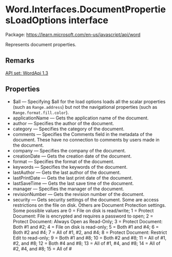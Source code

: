 # Word.Interfaces.DocumentPropertiesLoadOptions interface

Package: https://learn.microsoft.com/en-us/javascript/api/word

Represents document properties.

## Remarks

[API set: WordApi 1.3](https://learn.microsoft.com/en-us/javascript/api/requirement-sets/word/word-api-requirement-sets)

## Properties

- $all — Specifying $all for the load options loads all the scalar properties (such as `Range.address`) but not the navigational properties (such as `Range.format.fill.color`).
- applicationName — Gets the application name of the document.
- author — Specifies the author of the document.
- category — Specifies the category of the document.
- comments — Specifies the Comments field in the metadata of the document. These have no connection to comments by users made in the document.
- company — Specifies the company of the document.
- creationDate — Gets the creation date of the document.
- format — Specifies the format of the document.
- keywords — Specifies the keywords of the document.
- lastAuthor — Gets the last author of the document.
- lastPrintDate — Gets the last print date of the document.
- lastSaveTime — Gets the last save time of the document.
- manager — Specifies the manager of the document.
- revisionNumber — Gets the revision number of the document.
- security — Gets security settings of the document. Some are access restrictions on the file on disk. Others are Document Protection settings. Some possible values are 0 = File on disk is read/write; 1 = Protect Document: File is encrypted and requires a password to open; 2 = Protect Document: Always Open as Read-Only; 3 = Protect Document: Both #1 and #2; 4 = File on disk is read-only; 5 = Both #1 and #4; 6 = Both #2 and #4; 7 = All of #1, #2, and #4; 8 = Protect Document: Restrict Edit to read-only; 9 = Both #1 and #8; 10 = Both #2 and #8; 11 = All of #1, #2, and #8; 12 = Both #4 and #8; 13 = All of #1, #4, and #8; 14 = All of #2, #4, and #8; 15 = All of #